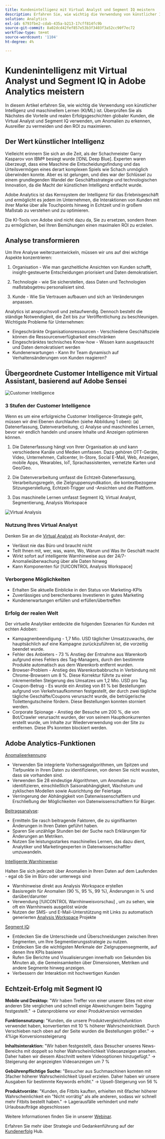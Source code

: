 ```yaml
---
title: Kundenintelligenz mit Virtual Analyst und Segment IQ meistern
description: Erfahren Sie, wie wichtig die Verwendung von künstlicher Intelligenz und maschinellem Lernen (KI/ML) ist. Erfahren Sie mehr über die Vorteile und Erfahrungen von echten Erfolgsgeschichten globaler Kunden, die Virtual Analyst und Segment IQ verwenden, um Anomalien zu erkennen, Ausreißer zu vermeiden und den ROI zu maximieren.
solution: Analytics
exl-id: 6793fbe2-cdab-435a-b213-17cff814fc9b
source-git-commit: 8a02dcd42fef857e53b3f3403f3a52cc90f7ec72
workflow-type: tm+mt
source-wordcount: '1104'
ht-degree: 4%

---
```


# Kundenintelligenz mit Virtual Analyst und Segment IQ in Adobe Analytics meistern

In diesem Artikel erfahren Sie, wie wichtig die Verwendung von künstlicher Intelligenz und maschinellem Lernen (KI/ML) ist. Überprüfen Sie als Nächstes die Vorteile und realen Erfolgsgeschichten globaler Kunden, die Virtual Analyst und Segment IQ verwenden, um Anomalien zu erkennen, Ausreißer zu vermeiden und den ROI zu maximieren.

## Der Wert künstlicher Intelligenz

Vielleicht erinnern Sie sich an die Zeit, als der Schachmeister Garry Kasparov von IBM® besiegt wurde [!DNL Deep Blue]. Experten waren überzeugt, dass eine Maschine die Entscheidungsfindung und das Urteilsvermögen eines derart komplexen Spiels wie Schach unmöglich überwinden konnte. Aber es ist gelungen, und dies war der Schlüssel zu einem grundlegenden Wandel der Geschäftsstrategie und technologischen Innovation, da die Macht der künstlichen Intelligenz entfacht wurde.

Adobe Analytics ist das Kernsystem der Intelligenz für das Erlebnisgeschäft und ermöglicht es jedem im Unternehmen, die Interaktionen von Kunden mit ihrer Marke über alle Touchpoints hinweg in Echtzeit und in großem Maßstab zu verstehen und zu optimieren.

Die KI-Tools von Adobe sind nicht dazu da, Sie zu ersetzen, sondern Ihnen zu ermöglichen, bei Ihren Bemühungen einen maximalen ROI zu erzielen.

## Analyse transformieren

Um Ihre Analyse weiterzuentwickeln, müssen wir uns auf drei wichtige Aspekte konzentrieren:

1. Organisation - Wie man ganzheitliche Ansichten von Kunden schafft, insight-gesteuerte Entscheidungen priorisiert und Daten demokratisiert.

1. Technologie - wie Sie sicherstellen, dass Daten und Technologien maßstabsgetreu personalisiert sind.

1. Kunde - Wie Sie Vertrauen aufbauen und sich an Veränderungen anpassen.

Analytics ist anspruchsvoll und zeitaufwendig. Dennoch besteht die ständige Notwendigkeit, die Zeit bis zur Veröffentlichung zu beschleunigen. Wichtigste Probleme für Unternehmen:

* Eingeschränkte Organisationsressourcen - Verschiedene Geschäftsziele können die Ressourcenverfügbarkeit einschränken
* Eingeschränktes technisches Know-how - Wissen kann ausgetauscht und Daten demokratisiert werden
* Kundenerwartungen - Kann Ihr Team dynamisch auf Verhaltensänderungen von Kunden reagieren?

## Übergeordnete Customer Intelligence mit Virtual Assistant, basierend auf Adobe Sensei

![Customer Intelligence](assets/customer-intelligence.png)

### 3 Stufen der Customer Intelligence

Wenn es um eine erfolgreiche Customer Intelligence-Strategie geht, müssen wir drei Ebenen durchlaufen (siehe Abbildung 1 oben): (a) Datenerfassung, Datenverarbeitung, c) Analyse und maschinelles Lernen, bevor wir endlich handeln und unsere Inhalte und Anzeigen optimieren können.

1. Die Datenerfassung hängt von Ihrer Organisation ab und kann verschiedene Kanäle und Medien umfassen. Dazu gehören OTT-Geräte, Video, Unternehmen, Callcenter, In-Store, Social E-Mail, Web, Anzeigen, mobile Apps, Wearables, IoT, Sprachassistenten, vernetzte Karten und Geo/Geo.

1. Die Datenverarbeitung umfasst die Echtzeit-Datenerfassung, Verarbeitungsregeln, die Zielgruppensyndikation, die kontextbezogene Sitzungserstellung, Echtzeit-Trigger und -Ansichten und die Plattform.

1. Das maschinelle Lernen umfasst Segment IQ, Virtual Analyst, Segmentierung, Analysis Workspace

![Virtual Analysis](assets/virtual-analysis.png)

### Nutzung Ihres Virtual Analyst

Denken Sie an die [Virtual Analyst](https://experienceleague.adobe.com/docs/analytics/analyze/analysis-workspace/virtual-analyst/overview.html?lang=en) als Rockstar-Analyst, der:

* Verlässt nie das Büro und braucht nicht
* Teilt Ihnen mit, wer, was, wann, Wo, Warum und Was Ihr Geschäft macht
* Wirkt sofort auf intelligente Warnhinweise aus der 24/7-Anomalieüberwachung über alle Daten hinweg
* Kann Komponenten für [!UICONTROL Analysis Workspace]

### Verborgene Möglichkeiten

* Erhalten Sie aktuelle Einblicke in den Status von Marketing-KPIs
* Zuverlässiges und berechenbares Investieren in gutes Marketing
* Kundenerwartungen erfüllen und erfüllen/übertreffen

### Erfolg der realen Welt

Der virtuelle Analytiker entdeckte die folgenden Szenarien für Kunden mit echten Adoben:

* Kampagnenbeendigung - 1,7 Mio. USD täglicher Umsatzzuwachs, der hauptsächlich auf eine Kampagne zurückzuführen ist, die vorzeitig beendet wurde.
* Fehler des Anbieters - 73 % Anstieg der Entnahme aus Warenkorb aufgrund eines Fehlers des Tag-Managers, durch den bestimmte Produkte automatisch aus dem Warenkorb entfernt wurden.
* Browser-Problem - Anstieg des Warenkorbabbruchs in Verbindung mit Chrome-Browsern um 8 %. Diese Korrektur führte zu einer inkrementellen Steigerung des Umsatzes um 1,2 Mio. USD pro Tag.
* Coupon-Betrug - Es wurde ein Anstieg von 81 % bei Bestellungen aufgrund von Verkehrsaufkommen festgestellt, der durch zwei tägliche tägliche Geschäfte/Coupons verursacht wurde, die betrügerische Toilettengutscheine fördern. Diese Bestellungen konnten storniert werden.
* Corporate Spionage - Anstieg der Besuche um 200 %, die von Bot/Crawler verursacht wurden, der von seinem Hauptkonkurrenten erstellt wurde, um Inhalte zur Wiederverwendung von der Site zu entfernen. Diese IPs konnten blockiert werden.

## Adobe Analytics-Funktionen

[Anomalieerkennung](https://experienceleague.adobe.com/docs/analytics/analyze/analysis-workspace/virtual-analyst/anomaly-detection/anomaly-detection.html?lang=en):

* Verwenden Sie integrierte Vorhersagealgorithmen, um Spitzen und Tiefpunkte in Ihren Daten zu identifizieren, von denen Sie nicht wussten, dass sie vorhanden sind.
* Verwenden Sie 28 eindeutige Algorithmen, um Anomalien zu identifizieren, einschließlich Saisonabhängigkeit, Wachstum und zyklischen Modellen sowie Ausrichtung der Feiertage.
* Verringerung der Abhängigkeit von Datenwissenschaftlern und Erschließung der Möglichkeiten von Datenwissenschaftlern für Bürger.

[Beitragsanalyse](https://experienceleague.adobe.com/docs/analytics/analyze/analysis-workspace/virtual-analyst/contribution-analysis/ca-tokens.html?lang=en):

* Ermitteln Sie rasch beitragende Faktoren, die zu signifikanten Änderungen in Ihren Daten geführt haben.
* Sparen Sie unzählige Stunden bei der Suche nach Erklärungen für Änderungen an Metriken.
* Nutzen Sie leistungsstarkes maschinelles Lernen, das dazu dient, Analytiker und Marketingexperten in Datenwissenschaftler umzuwandeln.

[Intelligente Warnhinweise](https://experienceleague.adobe.com/docs/analytics/analyze/analysis-workspace/virtual-analyst/intelligent-alerts/intellligent-alerts.html?lang=en):

Halten Sie sich jederzeit über Anomalien in Ihren Daten auf dem Laufenden - egal ob Sie im Büro oder unterwegs sind

* Warnhinweise direkt aus Analysis Workspace erstellen
* Basisregeln für Anomalien (90 %, 95 %, 99 %), Änderungen in % und darüber/darunter
* Verwendung [!UICONTROL Warnhinweisvorschau] , um zu sehen, wie oft ein Warnhinweis ausgelöst würde
* Nutzen der SMS- und E-Mail-Unterstützung mit Links zu automatisch generierten [Analysis Workspace](https://experienceleague.adobe.com/docs/analytics/analyze/analysis-workspace/home.html?lang=en) Projekte

[Segment IQ](https://experienceleague.adobe.com/docs/analytics/analyze/analysis-workspace/segment-iq.html?lang=en):

* Entdecken Sie die Unterschiede und Überschneidungen zwischen Ihren Segmenten, um Ihre Segmentierungsstrategie zu nutzen.
* Entdecken Sie die wichtigsten Merkmale der Zielgruppensegmente, auf denen Ihre KPIs basieren
* Rufen Sie Berichte und Visualisierungen innerhalb von Sekunden bis Minuten ab, die Gemeinsamkeiten über Dimensionen, Metriken und andere Segmente hinweg anzeigen.
* Verbessern der Interaktion mit hochwertigen Kunden

## Echtzeit-Erfolg mit Segment IQ

**Mobile und Desktop:** &quot;Wir haben Treffer von einer unserer Sites mit einer anderen Site verglichen und schnell einige Abweichungen beim Tagging festgestellt.&quot; → Datenprobleme vor einer Produktversion vermeiden

**Funktionsnutzung:** &quot;Kunden, die unsere Produktvergleichsfunktion verwendet haben, konvertierten mit 10 % höherer Wahrscheinlichkeit. Durch Verschieben nach oben auf der Seite wurden die Bestellungen größer.&quot; → 4%ige Konversionssteigerung

**Inhaltsinteraktion:** &quot;Wir haben festgestellt, dass Besucher unseres News-Bereichs mit doppelt so hoher Wahrscheinlichkeit Videoanzeigen ansehen. Daher haben wir diesem Abschnitt weitere Videooptionen hinzugefügt.&quot; → Steigerung der angezeigten Videoanzeigen um 7 %

**Gebührenpflichtige Suche:** &quot;Besucher aus Suchmaschinen konnten mit 3facher höherer Wahrscheinlichkeit Upsell erzielen. Daher haben wir unsere Ausgaben für bestimmte Keywords erhöht.&quot; → Upsell-Steigerung von 56 %

**Produktvorräte:** &quot;Kunden, die Fitbits kauften, erhielten mit 6facher höherer Wahrscheinlichkeit ein &quot;Nicht vorrätig&quot; als alle anderen, sodass wir schnell mehr Fitbits bestellt haben.&quot; → Lagerausfälle verhindert und mehr Urlaubsaufträge abgeschlossen

Weitere Informationen finden Sie in unserer [Webinar](https://adobecustomersuccess.adobeconnect.com/pmetho6ivh68/).

Erfahren Sie mehr über Strategie und Gedankenführung auf der [Kundenerfolg](https://experienceleague.corp.adobe.com/docs/customer-success/customer-success/overview.html) Hub.
